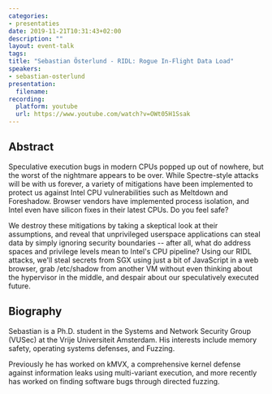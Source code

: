 ```yaml
---
categories:
- presentaties
date: 2019-11-21T10:31:43+02:00
description: ""
layout: event-talk
tags:
title: "Sebastian Österlund - RIDL: Rogue In-Flight Data Load"
speakers:
- sebastian-osterlund
presentation:
  filename: 
recording:
  platform: youtube
  url: https://www.youtube.com/watch?v=OWt05H1Ssak
---
```


## Abstract

Speculative execution bugs in modern CPUs popped up out of nowhere, but the worst of the nightmare appears to be over. While Spectre-style attacks will be with us forever, a variety of mitigations have been implemented to protect us against Intel CPU vulnerabilities such as Meltdown and Foreshadow. Browser vendors have implemented process isolation, and Intel even have silicon fixes in their latest CPUs. Do you feel safe?

We destroy these mitigations by taking a skeptical look at their assumptions, and reveal that unprivileged userspace applications can steal data by simply ignoring security boundaries -- after all, what do address spaces and privilege levels mean to Intel's CPU pipeline? Using our RIDL attacks, we'll steal secrets from SGX using just a bit of JavaScript in a web browser, grab /etc/shadow from another VM without even thinking about the hypervisor in the middle, and despair about our speculatively executed future.

## Biography

Sebastian is a Ph.D. student in the Systems and Network Security Group (VUSec) at the Vrije Universiteit Amsterdam. His interests include memory safety, operating systems defenses, and Fuzzing.

Previously he has worked on kMVX, a comprehensive kernel defense against information leaks using multi-variant execution, and more recently has worked on finding software bugs through directed fuzzing.